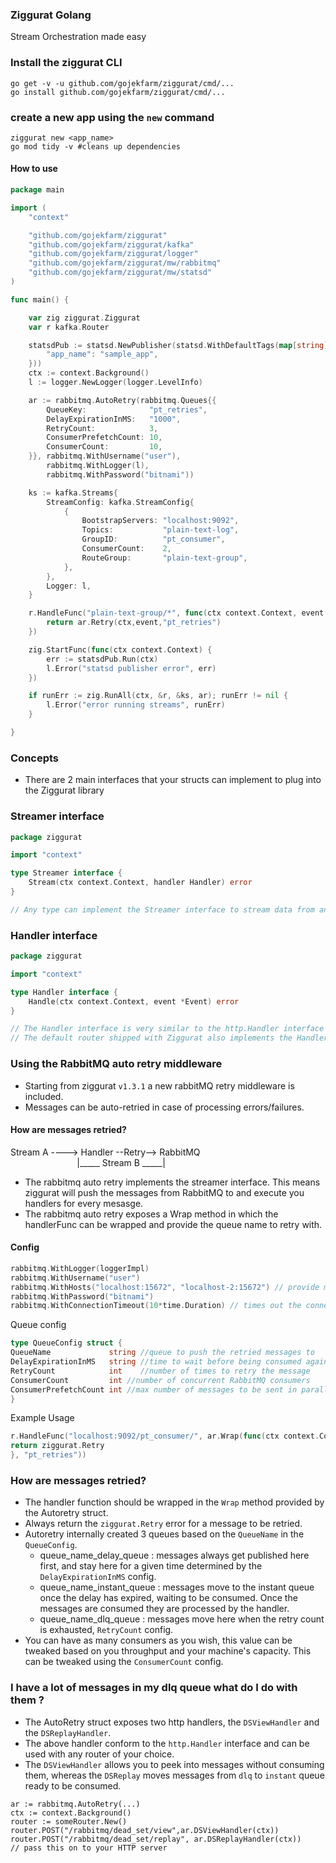 ### Ziggurat Golang

Stream Orchestration made easy

### Install the ziggurat CLI

```shell script
go get -v -u github.com/gojekfarm/ziggurat/cmd/...
go install github.com/gojekfarm/ziggurat/cmd/...                                                                                                                                                     
```

### create a new app using the `new` command

```shell
ziggurat new <app_name>
go mod tidy -v #cleans up dependencies
```

#### How to use

```go
package main

import (
    "context"

    "github.com/gojekfarm/ziggurat"
    "github.com/gojekfarm/ziggurat/kafka"
    "github.com/gojekfarm/ziggurat/logger"
    "github.com/gojekfarm/ziggurat/mw/rabbitmq"
    "github.com/gojekfarm/ziggurat/mw/statsd"
)

func main() {

    var zig ziggurat.Ziggurat
    var r kafka.Router

    statsdPub := statsd.NewPublisher(statsd.WithDefaultTags(map[string]string{
        "app_name": "sample_app",
    }))
    ctx := context.Background()
    l := logger.NewLogger(logger.LevelInfo)

    ar := rabbitmq.AutoRetry(rabbitmq.Queues{{
        QueueKey:              "pt_retries",
        DelayExpirationInMS:   "1000",
        RetryCount:            3,
        ConsumerPrefetchCount: 10,
        ConsumerCount:         10,
    }}, rabbitmq.WithUsername("user"),
        rabbitmq.WithLogger(l),
        rabbitmq.WithPassword("bitnami"))

    ks := kafka.Streams{
        StreamConfig: kafka.StreamConfig{
            {
                BootstrapServers: "localhost:9092",
                Topics:           "plain-text-log",
                GroupID:          "pt_consumer",
                ConsumerCount:    2,
                RouteGroup:       "plain-text-group",
            },
        },
        Logger: l,
    }

    r.HandleFunc("plain-text-group/*", func(ctx context.Context, event *ziggurat.Event) error {
        return ar.Retry(ctx,event,"pt_retries")
    })

    zig.StartFunc(func(ctx context.Context) {
        err := statsdPub.Run(ctx)
        l.Error("statsd publisher error", err)
    })

    if runErr := zig.RunAll(ctx, &r, &ks, ar); runErr != nil {
        l.Error("error running streams", runErr)
    }

}
```

### Concepts

- There are 2 main interfaces that your structs can implement to plug into the Ziggurat library

### Streamer interface

```go
package ziggurat

import "context"

type Streamer interface {
    Stream(ctx context.Context, handler Handler) error
}

// Any type can implement the Streamer interface to stream data from any source
```

### Handler interface

```go
package ziggurat

import "context"

type Handler interface {
    Handle(ctx context.Context, event *Event) error
}

// The Handler interface is very similar to the http.Handler interface
// The default router shipped with Ziggurat also implements the Handler interface
```

### Using the RabbitMQ auto retry middleware

- Starting from ziggurat `v1.3.1` a new rabbitMQ retry middleware is included.
- Messages can be auto-retried in case of processing errors/failures.

#### How are messages retried?

Stream A ----> Handler --Retry--> RabbitMQ <br>
&nbsp;&nbsp;&nbsp;&nbsp;&nbsp;&nbsp;&nbsp;&nbsp;&nbsp;&nbsp;&nbsp;&nbsp;&nbsp;&nbsp;&nbsp;&nbsp;&nbsp;&nbsp;&nbsp;&nbsp;&nbsp;&nbsp;&nbsp;&nbsp;&nbsp;&nbsp;&nbsp;|_____
Stream B _____|

- The rabbitmq auto retry implements the streamer interface. This means ziggurat will push the messages from RabbitMQ to
  and execute you handlers for every mesasge.
- The rabbitmq auto retry exposes a Wrap method in which the handlerFunc can be wrapped and provide the queue name to
  retry with.

#### Config

```go
rabbitmq.WithLogger(loggerImpl)
rabbitmq.WithUsername("user")
rabbitmq.WithHosts("localhost:15672", "localhost-2:15672") // provide multiple hosts to dial a cluster
rabbitmq.WithPassword("bitnami")
rabbitmq.WithConnectionTimeout(10*time.Duration) // times out the connection and returns an error
```

Queue config

```go
type QueueConfig struct {
QueueName             string //queue to push the retried messages to 
DelayExpirationInMS   string //time to wait before being consumed again 
RetryCount            int    //number of times to retry the message
ConsumerCount         int //number of concurrent RabbitMQ consumers
ConsumerPrefetchCount int //max number of messages to be sent in parallel to consumers
}
```

Example Usage

```go
r.HandleFunc("localhost:9092/pt_consumer/", ar.Wrap(func(ctx context.Context, event *ziggurat.Event) error {
return ziggurat.Retry
}, "pt_retries"))
```

### How are messages retried?

- The handler function should be wrapped in the `Wrap` method provided by the Autoretry struct.
- Always return the `ziggurat.Retry` error for a message to be retried.
- Autoretry internally created 3 queues based on the `QueueName` in the `QueueConfig`.
    - queue_name_delay_queue : messages always get published here first, and stay here for a given time determined by
      the `DelayExpirationInMS` config.
    - queue_name_instant_queue : messages move to the instant queue once the delay has expired, waiting to be consumed.
      Once the messages are consumed they are processed by the handler.
    - queue_name_dlq_queue : messages move here when the retry count is exhausted, `RetryCount` config.
- You can have as many consumers as you wish, this value can be tweaked based on you throughput and your machine's
  capacity. This can be tweaked using the `ConsumerCount` config.

### I have a lot of messages in my dlq queue what do I do with them ?

- The AutoRetry struct exposes two http handlers, the `DSViewHandler` and the `DSReplayHandler`.
- The above handler conform to the `http.Handler` interface and can be used with any router of your choice.
- The `DSViewHandler` allows you to peek into messages without consuming them, whereas the `DSReplay` moves messages
  from `dlq` to `instant` queue ready to be consumed.

```golang
ar := rabbitmq.AutoRetry(...)
ctx := context.Background()
router := someRouter.New()
router.POST("/rabbitmq/dead_set/view",ar.DSViewHandler(ctx))
router.POST("/rabbitmq/dead_set/replay", ar.DSReplayHandler(ctx))
// pass this on to your HTTP server
```
